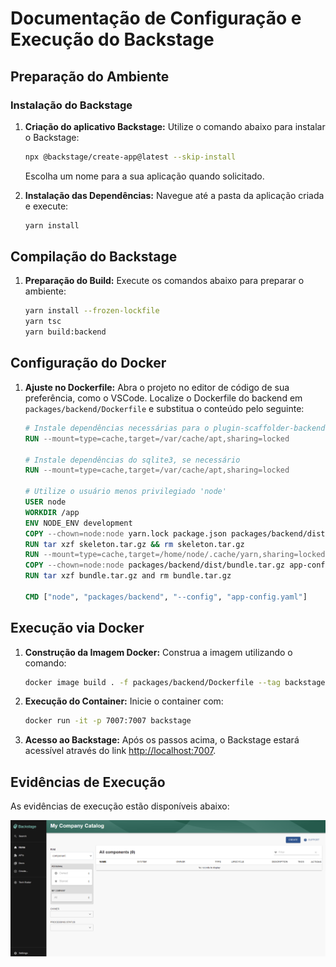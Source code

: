 
# Documentação de Configuração e Execução do Backstage

## Preparação do Ambiente

### Instalação do Backstage

1. **Criação do aplicativo Backstage:**
   Utilize o comando abaixo para instalar o Backstage:
   ```bash
   npx @backstage/create-app@latest --skip-install
   ```
   Escolha um nome para a sua aplicação quando solicitado.

2. **Instalação das Dependências:**
   Navegue até a pasta da aplicação criada e execute:
   ```bash
   yarn install
   ```

## Compilação do Backstage

1. **Preparação do Build:**
   Execute os comandos abaixo para preparar o ambiente:
   ```bash
   yarn install --frozen-lockfile
   yarn tsc
   yarn build:backend
   ```

## Configuração do Docker

1. **Ajuste no Dockerfile:**
   Abra o projeto no editor de código de sua preferência, como o VSCode.
   Localize o Dockerfile do backend em `packages/backend/Dockerfile` e substitua o conteúdo pelo seguinte:

   ```Dockerfile
   # Instale dependências necessárias para o plugin-scaffolder-backend
   RUN --mount=type=cache,target=/var/cache/apt,sharing=locked        --mount=type=cache,target=/var/lib/apt,sharing=locked        apt-get update &&        apt-get install -y --no-install-recommends python3 g++ build-essential &&        yarn config set python /usr/bin/python3

   # Instale dependências do sqlite3, se necessário
   RUN --mount=type=cache,target=/var/cache/apt,sharing=locked        --mount=type=cache,target=/var/lib/apt,sharing=locked        apt-get update &&        apt-get install -y --no-install-recommends libsqlite3-dev

   # Utilize o usuário menos privilegiado 'node'
   USER node
   WORKDIR /app
   ENV NODE_ENV development
   COPY --chown=node:node yarn.lock package.json packages/backend/dist/skeleton.tar.gz ./
   RUN tar xzf skeleton.tar.gz && rm skeleton.tar.gz
   RUN --mount=type=cache,target=/home/node/.cache/yarn,sharing=locked,uid=1000,gid=1000        yarn install --frozen-lockfile --production --network-timeout 300000
   COPY --chown=node:node packages/backend/dist/bundle.tar.gz app-config*.yaml ./
   RUN tar xzf bundle.tar.gz and rm bundle.tar.gz

   CMD ["node", "packages/backend", "--config", "app-config.yaml"]
   ```

## Execução via Docker

1. **Construção da Imagem Docker:**
   Construa a imagem utilizando o comando:
   ```bash
   docker image build . -f packages/backend/Dockerfile --tag backstage --no-cache
   ```

2. **Execução do Container:**
   Inicie o container com:
   ```bash
   docker run -it -p 7007:7007 backstage
   ```

3. **Acesso ao Backstage:**
   Após os passos acima, o Backstage estará acessível através do link [http://localhost:7007](http://localhost:7007).

## Evidências de Execução

As evidências de execução estão disponíveis abaixo:

![Texto alternativo](./assets/evidencia.png)

